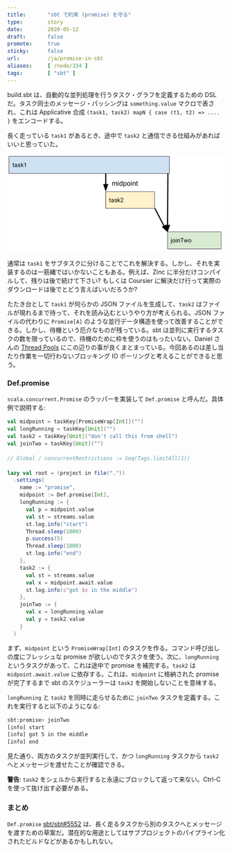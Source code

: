 ```yaml
---
title:       "sbt で約束 (promise) を守る"
type:        story
date:        2020-05-12
draft:       false
promote:     true
sticky:      false
url:         /ja/promise-in-sbt
aliases:     [ /node/334 ]
tags:        [ "sbt" ]
---
```


build.sbt は、自動的な並列処理を行うタスク・グラフを定義するための DSL だ。タスク同士のメッセージ・パッシングは `something.value` マクロで表され、これは Applicative 合成 `(task1, task2) mapN { case (t1, t2) => .... }` をエンコードする。

長く走っている `task1` があるとき、途中で `task2` と通信できる仕組みがあればいいと思っていた。

![promise](/images/promise-01.png)

通常は `task1` をサブタスクに分けることでこれを解決する。しかし、それを実装するのは一筋縄ではいかないこともある。例えば、Zinc に半分だけコンパイルして、残りは後で続けて下さい? もしくは Coursier に解決だけ行って実際のダウンロードは後でとどう言えばいいだろうか?

たたき台として `task1` が何らかの JSON ファイルを生成して、`task2` はファイルが現れるまで待って、それを読み込むというやり方が考えられる。JSON ファイルの代わりに `Promise[A]` のような並行データ構造を使って改善することができる。しかし、待機という厄介なものが残っている。sbt は並列に実行するタスクの数を限っているので、待機のために枠を使うのはもったいない。Daniel さんの [Thread Pools](https://gist.github.com/djspiewak/46b543800958cf61af6efa8e072bfd5c) にこの辺りの事が良くまとまっている。今回あるのは差し当たり作業を一切行わないブロッキング IO ポーリングと考えることができると思う。

### Def.promise

`scala.concurrent.Promise` のラッパーを実装して `Def.promise` と呼んだ。具体例で説明する:

```scala
val midpoint = taskKey[PromiseWrap[Int]]("")
val longRunning = taskKey[Unit]("")
val task2 = taskKey[Unit]("don't call this from shell")
val joinTwo = taskKey[Unit]("")

// Global / concurrentRestrictions := Seq(Tags.limitAll(1))

lazy val root = (project in file("."))
  .settings(
    name := "promise",
    midpoint := Def.promise[Int],
    longRunning := {
      val p = midpoint.value
      val st = streams.value
      st.log.info("start")
      Thread.sleep(1000)
      p.success(5)
      Thread.sleep(1000)
      st.log.info("end")
    },
    task2 := {
      val st = streams.value
      val x = midpoint.await.value
      st.log.info(s"got $x in the middle")
    },
    joinTwo := {
      val x = longRunning.value
      val y = task2.value
    }
  )
```

まず、`midpoint` という `PromiseWrap[Int]` のタスクを作る。コマンド呼び出しの度にフレッシュな promise が欲しいのでタスクを使う。次に、`longRunning` というタスクがあって、これは途中で promise を補完する。`task2` は `midpoint.await.value` に依存する。これは、`midpoint` に格納された promise が完了するまで sbt のスケジューラーは `task2` を開始しないことを意味する。

`longRunning` と `task2` を同時に走らせるために `joinTwo` タスクを定義する。これを実行すると以下のようになる:

```bash
sbt:promise> joinTwo
[info] start
[info] got 5 in the middle
[info] end
```

見た通り、両方のタスクが並列実行して、かつ `longRunning` タスクから `task2` へとメッセージを渡せたことが確認できる。

**警告**: `task2` をシェルから実行すると永遠にブロックして返って来ない。Ctrl-C を使って抜け出す必要がある。

### まとめ

`Def.promise` [sbt/sbt#5552](https://github.com/sbt/sbt/pull/5552) は、長く走るタスクから別のタスクへとメッセージを渡すための草案だ。潜在的な用途としてはサブプロジェクトのパイプライン化されたビルドなどがあるかもしれない。
